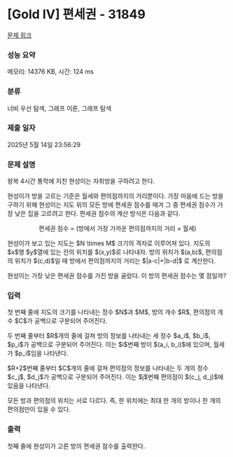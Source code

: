 # [Gold IV] 편세권 - 31849 

[문제 링크](https://www.acmicpc.net/problem/31849) 

### 성능 요약

메모리: 14376 KB, 시간: 124 ms

### 분류

너비 우선 탐색, 그래프 이론, 그래프 탐색

### 제출 일자

2025년 5월 14일 23:56:29

### 문제 설명

<p>왕복 4시간 통학에 지친 현성이는 자취방을 구하려고 한다.</p>

<p>현성이가 방을 고르는 기준은 월세와 편의점까지의 거리뿐이다. 가장 마음에 드는 방을 구하기 위해 현성이는 지도 위의 모든 방에 편세권 점수를 매겨 그 중 편세권 점수가 가장 낮은 집을 고르려고 한다. 편세권 점수의 계산 방식은 다음과 같다.</p>

<p style="text-align: center;">편세권 점수 = (방에서 가장 가까운 편의점까지의 거리 × 월세)</p>

<p>현성이가 보고 있는 지도는 $N \times M$ 크기의 격자로 이루어져 있다. 지도의 $x$행 $y$열에 있는 칸의 위치를 $(x,y)$로 나타내자. 방의 위치가 $(a,b)$, 편의점의 위치가 $(c,d)$일 때 방에서 편의점까지의 거리는 $|a-c|+|b-d|$ 로 계산한다.</p>

<p>현성이는 가장 낮은 편세권 점수를 가진 방을 골랐다. 이 방의 편세권 점수는 몇 점일까?</p>

### 입력 

 <p>첫 번째 줄에 지도의 크기를 나타내는 정수 $N$과 $M$, 방의 개수 $R$, 편의점의 개수 $C$가 공백으로 구분되어 주어진다. </p>

<p>두 번째 줄부터 $R$개의 줄에 걸쳐 방의 정보를 나타내는 세 정수 $a_i$, $b_i$, $p_i$가 공백으로 구분되어 주어진다. 이는 $i$번째 방이 $(a_i, b_i)$에 있으며, 월세가 $p_i$임을 나타낸다.</p>

<p>$R+2$번째 줄부터 $C$개의 줄에 걸쳐 편의점의 정보를 나타내는 두 개의 정수 $c_j$, $d_j$가 공백으로 구분되어 주어진다. 이는 $j$번째 편의점이 $(c_j, d_j)$에 있음을 나타낸다.</p>

<p>모든 방과 편의점의 위치는 서로 다르다. 즉, 한 위치에는 최대 한 개의 방이나 한 개의 편의점만이 있을 수 있다.</p>

### 출력 

 <p>첫째 줄에 현성이가 고른 방의 편세권 점수를 출력한다.</p>

